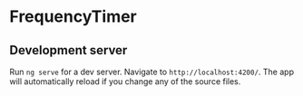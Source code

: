 # FrequencyTimer

## Development server

Run `ng serve` for a dev server. Navigate to `http://localhost:4200/`. The app will automatically reload if you change any of the source files.
